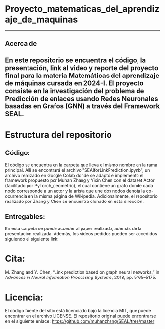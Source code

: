 # Proyecto_matematicas_del_aprendizaje_de_maquinas
---
## Acerca de
En este repositorio se encuentra el código, la presentación, link al video y reporte del proyecto final para la materia Matemáticas del aprendizaje de máquinas cursada en 2024-I. El proyecto consiste en la investigación del problema de Predicción de enlaces usando Redes Neuronales basadas en Grafos (GNN) a través del Framework SEAL.
---
# Estructura del repositorio
## Código:
El código se encuentra en la carpeta que lleva el mismo nombre en la rama principal. Allí se encontrará el archivo "SEAlforLinkPrediction.ipynb", un archivo realizado en Google Colab donde se adaptó e implementó el framework propuesto por Muhan Zhang y Yixin Chen con el dataset Actor (facilitado por PyTorch_geometric), el cual contiene un grafo donde cada nodo corresponde a un actor y la arista que une dos nodos denota la co-ocurrencia en la misma página de Wikipedia.
Adicionalmente, el repositorio realizado por Zhang y Chen se encuentra clonado en esta dirección.

## Entregables:
En esta carpeta se puede acceder al paper realizado, además de la presentación realizada. Además, los videos pedidos pueden ser accedidos siguiendo el siguiente link:

# Cita:
M. Zhang and Y. Chen, “Link prediction based on graph neural networks,”
in *Advances in Neural Information Processing Systems*, 2018, pp. 5165–5175.

# Licencia:
El código fuente del sitio está licenciado bajo la licencia MIT, que puede encontrar en el archivo LICENSE.
El repositorio original puede encontrarse en el siguiente enlace: https://github.com/muhanzhang/SEAL/tree/master

